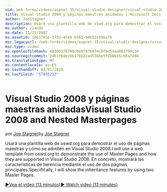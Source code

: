 ```yaml
---
uid: web-forms/videos/aspnet-35/visual-studio-designer/visual-studio-2008-and-nested-masterpages
title: Visual Studio 2008 y páginas maestras anidadas | Microsoft Docs
author: JoeStagner
description: Usará una plantilla web de oswd.org para demostrar el uso de páginas maestras y cómo se admiten en Visual Studio 2008. En concreto, muestro th...
ms.author: riande
ms.date: 11/15/2007
ms.assetid: 18637656-3733-4549-b365-94652c596a7b
msc.legacyurl: /web-forms/videos/aspnet-35/visual-studio-designer/visual-studio-2008-and-nested-masterpages
msc.type: video
ms.openlocfilehash: e83603f8708c8e8f976874c9f9c54aa80270dc3d
ms.sourcegitcommit: 24b1f6decbb17bb22a45166e5fdb0845c65af498
ms.translationtype: MT
ms.contentlocale: es-ES
ms.lasthandoff: 03/01/2019
ms.locfileid: "57035232"
---
```

<a name="visual-studio-2008-and-nested-masterpages"></a><span data-ttu-id="33bb8-104">Visual Studio 2008 y páginas maestras anidadas</span><span class="sxs-lookup"><span data-stu-id="33bb8-104">Visual Studio 2008 and Nested Masterpages</span></span>
====================
<span data-ttu-id="33bb8-105">por [Joe Stagner](https://github.com/JoeStagner)</span><span class="sxs-lookup"><span data-stu-id="33bb8-105">by [Joe Stagner](https://github.com/JoeStagner)</span></span>

<span data-ttu-id="33bb8-106">Usará una plantilla web de oswd.org para demostrar el uso de páginas maestras y cómo se admiten en Visual Studio 2008.</span><span class="sxs-lookup"><span data-stu-id="33bb8-106">I will use a web template from oswd.org to demonstrate the use of Master Pages and how they are supported in Visual Studio 2008.</span></span> <span data-ttu-id="33bb8-107">En concreto, mostrará las características de herencia mediante el uso de dos páginas principales.</span><span class="sxs-lookup"><span data-stu-id="33bb8-107">Specifically, I will show the inheritance features by using two Master Pages.</span></span>

[<span data-ttu-id="33bb8-108">&#9654;Vea el vídeo (13 minutos)</span><span class="sxs-lookup"><span data-stu-id="33bb8-108">&#9654; Watch video (13 minutes)</span></span>](https://channel9.msdn.com/Blogs/ASP-NET-Site-Videos/visual-studio-2008-and-nested-masterpages)
